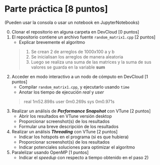 # Parte práctica  [8 puntos]

(Pueden usar la consola o usar un notebook en JupyterNotebooks)

0. Clonar el repositorio en alguna carpeta en DevCloud [0 puntos]
1. El repositorio contiene un archivo fuente `random_matrix1.cpp` [2 puntos]
    - Explicar brevemente el algoritmo
    > 1. Se crean 2 de arreglos de 1000x100 a y b
    > 2. Se inicialisan los arreglos de manera aleatoria
    > 3. Luego se realiza una suma de las matrices y la suma de sus valores se guarda en la variable **sum**
2. Acceder en modo interactivo a un nodo de cómputo en DevCloud [1 puntos]
    - Compilar `random_matrix1.cpp`, y ejecutarlo usando `time` 
    - Anotar los tiempo de ejecución _real_ y _user_
    > real    1m52.898s
    > user    0m0.269s
    > sys     0m0.971s
3. Realizar un análisis de _**Performance Snapshot**_ con VTune [2 puntos]
    - Abrir los resultados en VTune versión desktop
    - Proporcionar screenshot(s) de los resultados
    - Formular una breve descripción de los resultados
4. Realizar un análisis _**Threading**_ con VTune [2 puntos]
    - Indicar los hotspots en el programa (si es que hubiera)
    - Proporcionar screenshot(s) de los resultados
    - Indicar potenciales soluciones para optimizar el algoritmo
5. Paralelizar usando OpenMP [1 puntos]
    - Indicar el _speedup_ con respecto a tiempo obtenido en el paso 2)
